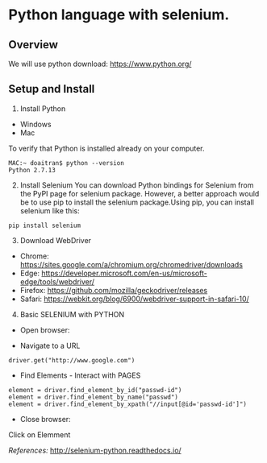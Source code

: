 # Python language with selenium.

## Overview

We will use python download: https://www.python.org/

## Setup and Install

1. Install Python
- Windows
- Mac

To verify that Python is installed already on your computer.

```
MAC:~ doaitran$ python --version
Python 2.7.13
```
2. Install Selenium
You can download Python bindings for Selenium from the PyPI page for selenium package. However, a better approach would be to use pip to install the selenium package.Using pip, you can install selenium like this:

```
pip install selenium
```

3. Download WebDriver

- Chrome:	https://sites.google.com/a/chromium.org/chromedriver/downloads
- Edge:	https://developer.microsoft.com/en-us/microsoft-edge/tools/webdriver/
- Firefox:	https://github.com/mozilla/geckodriver/releases
- Safari:	https://webkit.org/blog/6900/webdriver-support-in-safari-10/


4. Basic SELENIUM with PYTHON

- Open browser:

- Navigate to a URL
```
driver.get("http://www.google.com")
```

- Find Elements - Interact with PAGES
```
element = driver.find_element_by_id("passwd-id")
element = driver.find_element_by_name("passwd")
element = driver.find_element_by_xpath("//input[@id='passwd-id']")
```
- Close browser:

Click on Elemment

*_References:_*
http://selenium-python.readthedocs.io/

